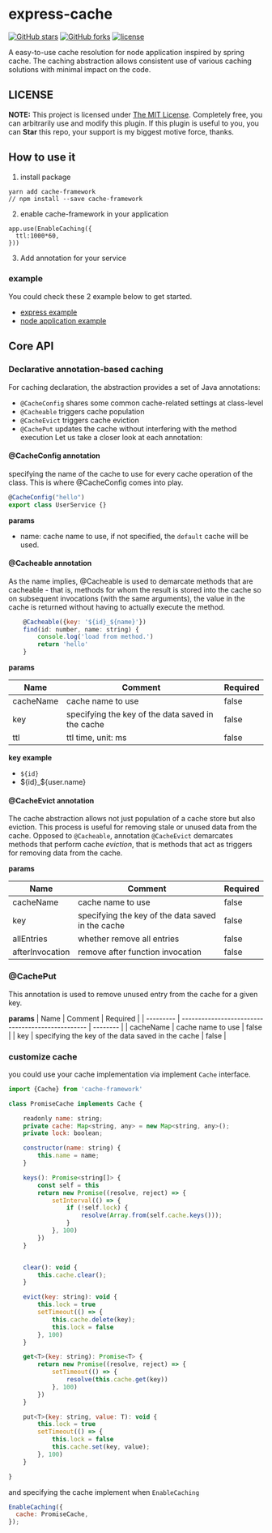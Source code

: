 # express-cache

[![GitHub stars](https://img.shields.io/github/stars/jinfang134/express-cache.svg?style=social&label=Stars&style=for-the-badge)](https://github.com/jinfang134/express-cache/stargazers)
[![GitHub forks](https://img.shields.io/github/forks/jinfang134/express-cache.svg?style=social&label=Fork&style=for-the-badge)](https://github.com/jinfang134/express-cache/network)
[![license](https://img.shields.io/github/license/mashape/apistatus.svg)](https://github.com/jinfang134/express-cache/blob/master/LICENSE)

A easy-to-use cache resolution for node application inspired by spring cache. The caching abstraction allows consistent use of various caching solutions with minimal impact on the code.

## LICENSE

**NOTE:** This project is licensed under [The MIT License](https://github.com/jinfang134/express-cache/blob/master/LICENSE). Completely free, you can arbitrarily use and modify this plugin. If this plugin is useful to you, you can **Star** this repo, your support is my biggest motive force, thanks.

## How to use it

1. install package

```
yarn add cache-framework
// npm install --save cache-framework
```

2. enable cache-framework in your application

```
app.use(EnableCaching({
  ttl:1000*60,
}))
```

3. Add annotation for your service

### example

You could check these 2 example below to get started.

- [express example](example/express-example.ts)
- [node application example](example/express-example.ts)

## Core API

### Declarative annotation-based caching

For caching declaration, the abstraction provides a set of Java annotations:

- `@CacheConfig` shares some common cache-related settings at class-level
- `@Cacheable` triggers cache population
- `@CacheEvict` triggers cache eviction
- `@CachePut` updates the cache without interfering with the method execution
  Let us take a closer look at each annotation:

#### @CacheConfig annotation

specifying the name of the cache to use for every cache operation of the class. This is where @CacheConfig comes into play.

```javascript
@CacheConfig("hello")
export class UserService {}
```

**params**

- name: cache name to use, if not specified, the `default` cache will be used.

#### @Cacheable annotation

As the name implies, @Cacheable is used to demarcate methods that are cacheable - that is, methods for whom the result is stored into the cache so on subsequent invocations (with the same arguments), the value in the cache is returned without having to actually execute the method.

```javascript
    @Cacheable({key: '${id}_${name}'})
    find(id: number, name: string) {
        console.log('load from method.')
        return 'hello'
    }

```

**params**

| Name      | Comment                                           | Required |
| --------- | ------------------------------------------------- | -------- |
| cacheName | cache name to use                                 | false    |
| key       | specifying the key of the data saved in the cache | false    |
| ttl       | ttl time, unit: ms                                | false    |

**key example**

- `${id}`
- ${id}_${user.name}

#### @CacheEvict annotation

The cache abstraction allows not just population of a cache store but also eviction. This process is useful for removing stale or unused data from the cache. Opposed to `@Cacheable`, annotation `@CacheEvict` demarcates methods that perform cache _eviction_, that is methods that act as triggers for removing data from the cache.

**params**

| Name            | Comment                                           | Required |
| --------------- | ------------------------------------------------- | -------- |
| cacheName       | cache name to use                                 | false    |
| key             | specifying the key of the data saved in the cache | false    |
| allEntries      | whether remove all entries                        | false    |
| afterInvocation | remove after function invocation                  | false    |

### @CachePut

This annotation is used to remove unused entry from the cache for a given key.

**params**
| Name | Comment | Required |
| --------- | ------------------------------------------------- | -------- |
| cacheName | cache name to use | false |
| key | specifying the key of the data saved in the cache | false |

### customize cache

you could use your cache implementation via implement `Cache` interface.

```javascript
import {Cache} from 'cache-framework'

class PromiseCache implements Cache {

    readonly name: string;
    private cache: Map<string, any> = new Map<string, any>();
    private lock: boolean;

    constructor(name: string) {
        this.name = name;
    }

    keys(): Promise<string[]> {
        const self = this
        return new Promise((resolve, reject) => {
            setInterval(() => {
                if (!self.lock) {
                    resolve(Array.from(self.cache.keys()));
                }
            }, 100)
        })
    }


    clear(): void {
        this.cache.clear();
    }

    evict(key: string): void {
        this.lock = true
        setTimeout(() => {
            this.cache.delete(key);
            this.lock = false
        }, 100)
    }

    get<T>(key: string): Promise<T> {
        return new Promise((resolve, reject) => {
            setTimeout(() => {
                resolve(this.cache.get(key))
            }, 100)
        })
    }

    put<T>(key: string, value: T): void {
        this.lock = true
        setTimeout(() => {
            this.lock = false
            this.cache.set(key, value);
        }, 100)
    }

}
```

and specifying the cache implement when `EnableCaching`

```javascript
EnableCaching({
  cache: PromiseCache,
});
```
